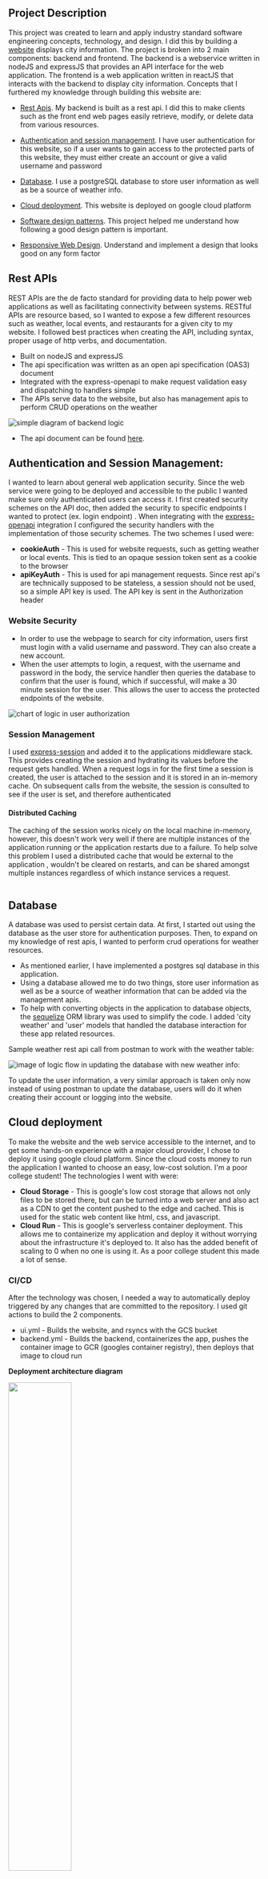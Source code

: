 ## Project Description
This project was created to learn and apply industry standard software engineering concepts, technology, and design. I did this by building a [website](https://jacktabb.net/) displays city information. The project is broken into 2 main components: backend and frontend.
The backend is a webservice written in nodeJS and expressJS that provides an API interface for the web application. The frontend is a web application written in reactJS that interacts with the backend to display city information. Concepts that I furthered my knowledge through building this website are:

* [Rest Apis](#rest-apis). My backend is built as a rest api. I did this to make clients such as the front end web pages easily retrieve, modify, or delete data from various resources.

* [Authentication and session management](#authentication-and-session-management). I have user authentication for this website, so if a user wants to gain access to the protected parts of this website, they must either create an account or give a valid username and password 

* [Database](#database). I use a postgreSQL database to store user information as well as be a source of weather info. 

* [Cloud deployment](#cloud-deployment). This website is deployed on google cloud platform

* [Software design patterns](#software-design-patterns). This project helped me understand how following a good design pattern is important.

* [Responsive Web Design](#responsive-web-design). Understand and implement a design that looks good on any form factor

## Rest APIs
REST APIs are the de facto standard for providing data to help power web applications as well as facilitating connectivity between systems.
RESTful APIs are resource based, so I wanted to expose a few different resources such as weather, local events, and restaurants for a given city to my website.
I followed best practices when creating the API, including syntax, proper usage of http verbs, and documentation. 

* Built on nodeJS and expressJS
* The api specification was written as an open api specification (OAS3) document 
* Integrated with the express-openapi to make request validation easy and dispatching to handlers simple
* The APIs serve data to the website, but also has management apis to perform CRUD operations on the weather

![simple diagram of backend logic](imagesForReadme/restapi.png)
 
* The api document can be found [here](https://jtabb1213.github.io/weather/#/).

## Authentication and Session Management:
I wanted to learn about general web application security. Since the web service were going to be deployed and accessible to the public I wanted make sure only
authenticated users can access it. I first created security schemes on the API doc, then added the security to specific endpoints I wanted to protect (ex. login endpoint)
. When integrating with the [express-openapi](https://www.npmjs.com/package/express-openapi) integration I configured the security handlers with the implementation of those security schemes. The two schemes I used were:
* __cookieAuth__ - This is used for website requests, such as getting weather or local events. This is tied to an opaque session token sent as a cookie to the browser
* __apiKeyAuth__ - This is used for api management requests. Since rest api's are technically supposed to be stateless, a session should not be used, so a simple API key is used. The API key is sent in the Authorization header

### Website Security
* In order to use the webpage to search for city information, users first must login with a valid username and password. They can also create a new account.
* When the user attempts to login, a request, with the username and password in the body, the service handler then queries the database to confirm that the user is found, which if successful, will make a 30 minute session for the user. This allows the user to access the protected endpoints of the website.

![chart of logic in user authorization](imagesForReadme/imagedb.png)

### Session Management
I used [express-session](https://www.npmjs.com/package/express-session) and added it to the applications middleware stack. 
This provides creating the session and hydrating its values before the request gets handled. When a request logs in for the first time a session is created, the user is attached
to the session and it is stored in an in-memory cache. On subsequent calls from the website, the session is consulted to see if the user is set, and therefore authenticated 

#### Distributed Caching
The caching of the session works nicely on the local machine in-memory, however, this doesn't work very well if there are multiple instances of the application running
or the application restarts due to a failure. To help solve this problem I used a distributed cache that would be external to the application
, wouldn't be cleared on restarts, and can be shared amongst multiple instances regardless of which instance services a request.

<img scr="imagesForReadme/imageSC.png" width="50%">

## Database
A database was used to persist certain data. At first, I started out using the database as the user store for authentication purposes. 
Then, to expand on my knowledge of rest apis, I wanted to perform crud operations for weather resources.


* As mentioned earlier, I have implemented a postgres sql database in this application.
* Using a database allowed me to do two things, store user information as well as be a source of weather information that can be added via the management apis. 
* To help with converting objects in the application to database objects, the [sequelize](https://www.npmjs.com/package/sequelize) ORM library was used to simplify the code. I added 'city weather' and 'user' models that handled the database interaction for these app related resources.

Sample weather rest api call from postman to work with the weather table:

![image of logic flow in updating the database with new weather info:](imagesForReadme/imageWeatherDB.png)

To update the user information, a very similar approach is taken only now instead of using postman to update the database, users will do it when creating their account or logging into the website.

## Cloud deployment
To make the website and the web service accessible to the internet, and to get some hands-on experience with a major cloud provider, I chose to deploy it using google cloud platform.
Since the cloud costs money to run the application I wanted to choose an easy, low-cost solution. I'm a poor college student! The technologies I went with were:

* __Cloud Storage__ - This is google's low cost storage that allows not only files to be stored there, but can be turned into a web server and also act as a CDN to get the content pushed to the edge and cached. This is used for the static web content like html, css, and javascript.
* __Cloud Run__ - This is google's serverless container deployment. This allows me to containerize my application and deploy it without worrying about the infrastructure it's deployed to. It also has the added benefit of scaling to 0 when no one is using it. As a poor college student this made a lot of sense. 

### CI/CD
After the technology was chosen, I needed a way to automatically deploy triggered by any changes that are committed to the repository. I used git actions to build the 2 components.

* ui.yml - Builds the website, and rsyncs with the GCS bucket
* backend.yml - Builds the backend, containerizes the app, pushes the container image to GCR (googles container registry), then deploys that image to cloud run 


__Deployment architecture diagram__

<img src="imagesForReadme/image1.png" width="50%">


## Software design patterns
I have been studying the famous [design patterns](https://en.wikipedia.org/wiki/Design_Patterns)
 book and wanted to try implementing some of them in the application. At first I started just writing code, but I soon started to see and identify some patterns
that would make development easier, cleaner, and better organized. One pattern that emerged was the [delegate pattern](https://en.wikipedia.org/wiki/Delegation_pattern#:~:text=In%20software%20engineering%2C%20the%20delegation,but%20with%20the%20original%20context.)

### Delegate
For the web service I wanted to have multiple providers for weather. I needed a way to easily switch between providers without having to rewrite code to accomplish it. I created a main service that requests were sent
which would then contain a delegate for the real service, and forward the request to the delegate to handle. The switching of the provider was done through a config file

__Below is a model of the backend design, where I followed this pattern__

![Model of backend design](imagesForReadme/image2.png)

### Service Provider Interface
The [SPI](https://en.wikipedia.org/wiki/Service_provider_interface) pattern was used to have many different implementations of weather providers, including my own. The interface was a strict contract that had to return data in a consistent format to the caller. 
This had the advantage of using any service provider, and not having to change the UI code. I can see this being very useful in a real site where one provider may be down, so a fallback would be to use a backup service provider. This would make the overall service have a 
high degree of availability.

## Responsive Web Design
The UI was implemented using reactJS, and [MUI](https://mui.com/material-ui/guides/responsive-ui/) as the design system. The implementation of MUI on react has responsive layouts built in. 
By using the breakpoints and changing the layout direction or col/row sizes based on those breakpoints as well as reducing font size, spacing, margins, etc..
helped make the application look good on browsers, tablets, or mobile devices.



